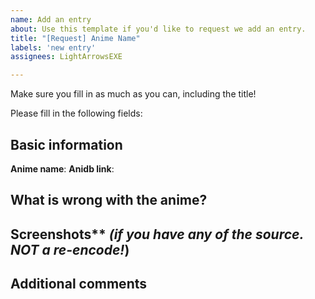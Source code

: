 ```yaml
---
name: Add an entry
about: Use this template if you'd like to request we add an entry.
title: "[Request] Anime Name"
labels: 'new entry'
assignees: LightArrowsEXE

---
```


Make sure you fill in as much as you can, including the title!

Please fill in the following fields:

## Basic information

**Anime name**:
**Anidb link**:

## What is wrong with the anime?

## Screenshots** *(if you have any of the **source**. **NOT** a re-encode!*)

## Additional comments
